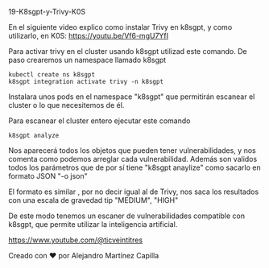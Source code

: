 19-K8sgpt-y-Trivy-K0S

En el siguiente video explico como instalar Trivy en k8sgpt, y como utilizarlo, en K0S: https://youtu.be/Vf6-mgU7YfI

Para activar trivy en el cluster usando k8sgpt utilizad este comando. De paso crearemos un namespace llamado k8sgpt

```
kubectl create ns k8sgpt
k8sgpt integration activate trivy -n k8sgpt
```

Instalara unos pods en el namespace "k8sgpt" que permitirán escanear el cluster o lo que necesitemos de él.

Para escanear el cluster entero ejecutar este comando

```
k8sgpt analyze
```

Nos aparecerá todos los objetos que pueden tener vulnerabilidades, y nos comenta como podemos arreglar cada vulnerabilidad. Además son validos todos los parámetros que de por sí tiene "k8sgpt anaylize" como sacarlo en formato JSON "-o json"

El formato es similar , por no decir igual al de Trivy, nos saca los resultados con una escala de gravedad tip "MEDIUM", "HIGH"

De este modo tenemos un escaner de vulnerabilidades compatible con k8sgpt, que permite utilizar la inteligencia artificial.

https://www.youtube.com/@ticveintitres

Creado con ❤️ por Alejandro Martínez Capilla
